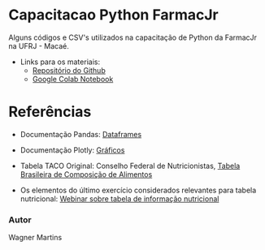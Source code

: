 # Capacitacao Python FarmacJr
Alguns códigos e CSV's utilizados na capacitação de Python da FarmacJr na UFRJ - Macaé.
- Links para os materiais:
  - [Repositório do Github](https://github.com/martinswagner021/capacitacao-python-farmacJr)
  - [Google Colab Notebook](https://colab.research.google.com/drive/1kiEd3tSv04t-jhUKQk7DryhZSWmDwDIh?usp=sharing)

# Referências
- Documentação Pandas: [Dataframes](https://pandas.pydata.org/docs/)

- Documentação Plotly: [Gráficos](https://plotly.com/python/)

- Tabela TACO Original: Conselho Federal de Nutricionistas, [Tabela Brasileira de Composição de Alimentos](https://www.nepa.unicamp.br/taco/tabela.php?ativo=tabela)

- Os elementos do último exercício considerados relevantes para tabela nutricional: [Webinar sobre tabela de informação nutricional](https://www.gov.br/anvisa/pt-br/assuntos/educacaoepesquisa/webinar/alimentos/arquivos/apresentacao-we-48-21-a-tabela-de-informacoes-nutricionais.pdf)

### Autor
Wagner Martins
